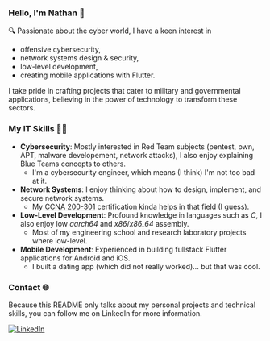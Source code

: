 ### Hello, I'm Nathan 👋

🔍 Passionate about the cyber world, I have a keen interest in 

- offensive cybersecurity,
- network systems design & security,
- low-level development,
- creating mobile applications with Flutter.

I take pride in crafting projects that cater to military and governmental applications, believing in the power of technology to transform these sectors.

### My IT Skills 👨‍💻

- **Cybersecurity**: Mostly interested in Red Team subjects (pentest, pwn, APT, malware developement, network attacks), I also enjoy explaining Blue Teams concepts to others.
  - I'm a cybersecurity engineer, which means (I think) I'm not too bad at it.
- **Network Systems**: I enjoy thinking about how to design, implement, and secure network systems.
  - My [CCNA 200-301](https://www.credly.com/badges/b0b57e5a-088f-4563-81ee-5815c8741e9f/public_url) certification kinda helps in that field (I guess).
- **Low-Level Development**: Profound knowledge in languages such as _C_, I also enjoy low _aarch64_ and _x86_/_x86_64_ assembly.
  - Most of my engineering school and research laboratory projects where low-level.
- **Mobile Development**: Experienced in building fullstack Flutter applications for Android and iOS.
  - I built a dating app (which did not really worked)... but that was cool.
 
### Contact 🌐

Because this README only talks about my personal projects and technical skills, you can follow me on LinkedIn for more information.

[![LinkedIn](https://img.shields.io/badge/LinkedIn-%230077B5.svg?logo=linkedin&logoColor=white)](https://www.linkedin.com/in/nathan-rabet/)
